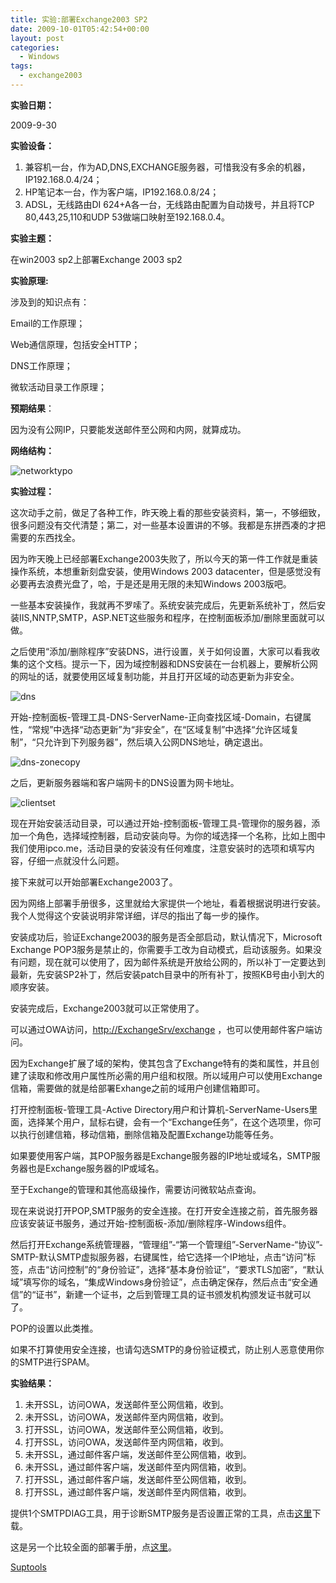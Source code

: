 ```yaml
---
title: 实验:部署Exchange2003 SP2
date: 2009-10-01T05:42:54+00:00
layout: post
categories:
  - Windows
tags:
  - exchange2003
---
```

**实验日期：**

2009-9-30

**实验设备：**

1. 兼容机一台，作为AD,DNS,EXCHANGE服务器，可惜我没有多余的机器，IP192.168.0.4/24；
2. HP笔记本一台，作为客户端，IP192.168.0.8/24；
3. ADSL，无线路由DI 624+A各一台，无线路由配置为自动拨号，并且将TCP 80,443,25,110和UDP 53做端口映射至192.168.0.4。

**实验主题：**

在win2003 sp2上部署Exchange 2003 sp2

**实验原理:**

涉及到的知识点有：

Email的工作原理；

Web通信原理，包括安全HTTP；

DNS工作原理；

微软活动目录工作原理；
<!--more-->
**预期结果**：

因为没有公网IP，只要能发送邮件至公网和内网，就算成功。

**网络结构：**

![networktypo](https://farm4.static.flickr.com/3644/3969095630_310b62f434.jpg) 

**实验过程：** 

这次动手之前，做足了各种工作，昨天晚上看的那些安装资料，第一，不够细致，很多问题没有交代清楚；第二，对一些基本设置讲的不够。我都是东拼西凑的才把需要的东西找全。

因为昨天晚上已经部署Exchange2003失败了，所以今天的第一件工作就是重装操作系统，本想重新刻盘安装，使用Windows 2003 datacenter，但是感觉没有必要再去浪费光盘了，哈，于是还是用无限的未知Windows 2003版吧。

一些基本安装操作，我就再不罗嗦了。系统安装完成后，先更新系统补丁，然后安装IIS,NNTP,SMTP，ASP.NET这些服务和程序，在控制面板添加/删除里面就可以做。

之后使用“添加/删除程序”安装DNS，进行设置，关于如何设置，大家可以看我收集的这个文档。提示一下，因为域控制器和DNS安装在一台机器上，要解析公网的网址的话，就要使用区域复制功能，并且打开区域的动态更新为非安全。

![dns](https://farm3.static.flickr.com/2637/3968078373_cfef8ab83e.jpg)

开始-控制面板-管理工具-DNS-ServerName-正向查找区域-Domain，右键属性，“常规”中选择“动态更新”为“非安全”，在“区域复制”中选择“允许区域复制”，“只允许到下列服务器”，然后填入公网DNS地址，确定退出。

![dns-zonecopy](https://farm3.static.flickr.com/2558/3968852044_9fb861809b.jpg) 

之后，更新服务器端和客户端网卡的DNS设置为网卡地址。

![clientset](https://farm3.static.flickr.com/2612/3969095622_0c8c827df1.jpg)

现在开始安装活动目录，可以通过开始-控制面板-管理工具-管理你的服务器，添加一个角色，选择域控制器，启动安装向导。为你的域选择一个名称，比如上图中我们使用ipco.me，活动目录的安装没有任何难度，注意安装时的选项和填写内容，仔细一点就没什么问题。

接下来就可以开始部署Exchange2003了。

因为网络上部署手册很多，这里就给大家提供一个地址，看着根据说明进行安装。我个人觉得这个安装说明非常详细，详尽的指出了每一步的操作。

安装成功后，验证Exchange2003的服务是否全部启动，默认情况下，Microsoft Exchange POP3服务是禁止的，你需要手工改为自动模式，启动该服务。如果没有问题，现在就可以使用了，因为邮件系统是开放给公网的，所以补丁一定要达到最新，先安装SP2补丁，然后安装patch目录中的所有补丁，按照KB号由小到大的顺序安装。

安装完成后，Exchange2003就可以正常使用了。

可以通过OWA访问，[http://ExchangeSrv/exchange](http://exchangesrv/exchange) ，也可以使用邮件客户端访问。

因为Exchange扩展了域的架构，使其包含了Exchange特有的类和属性，并且创建了读取和修改用户属性所必需的用户组和权限。所以域用户可以使用Exchange信箱，需要做的就是给部署Exhange之前的域用户创建信箱即可。

打开控制面板-管理工具-Active Directory用户和计算机-ServerName-Users里面，选择某个用户，鼠标右键，会有一个“Exchange任务”，在这个选项里，你可以执行创建信箱，移动信箱，删除信箱及配置Exchange功能等任务。

如果要使用客户端，其POP服务器是Exchange服务器的IP地址或域名，SMTP服务器也是Exchange服务器的IP或域名。

至于Exchange的管理和其他高级操作，需要访问微软站点查询。

现在来说说打开POP,SMTP服务的安全连接。在打开安全连接之前，首先服务器应该安装证书服务，通过开始-控制面板-添加/删除程序-Windows组件。

然后打开Exchange系统管理器，“管理组”-“第一个管理组”-ServerName-“协议”-SMTP-默认SMTP虚拟服务器，右键属性，给它选择一个IP地址，点击“访问”标签，点击“访问控制”的“身份验证”，选择“基本身份验证”，“要求TLS加密”，“默认域”填写你的域名，“集成Windows身份验证”，点击确定保存，然后点击“安全通信”的“证书”，新建一个证书，之后到管理工具的证书颁发机构颁发证书就可以了。

POP的设置以此类推。

如果不打算使用安全连接，也请勾选SMTP的身份验证模式，防止别人恶意使用你的SMTP进行SPAM。

**实验结果：**

1. 未开SSL，访问OWA，发送邮件至公网信箱，收到。
2. 未开SSL，访问OWA，发送邮件至内网信箱，收到。
3. 打开SSL，访问OWA，发送邮件至公网信箱，收到。
4. 打开SSL，访问OWA，发送邮件至内网信箱，收到。
5. 未开SSL，通过邮件客户端，发送邮件至公网信箱，收到。
6. 未开SSL，通过邮件客户端，发送邮件至内网信箱，收到。
7. 打开SSL，通过邮件客户端，发送邮件至公网信箱，收到。
8. 打开SSL，通过邮件客户端，发送邮件至内网信箱，收到。

提供1个SMTPDIAG工具，用于诊断SMTP服务是否设置正常的工具，点击[这里](http://www.dbank.com/download.action?k=f86cf87ef35a462daa40c4099eadade5)下载。

这是另一个比较全面的部署手册，点[这里](http://redking.blog.51cto.com/27212/59017)。

[Suptools](http://www.dbank.com/download.action?k=a4eb671fa09c4002ad0be30235b18ec8)